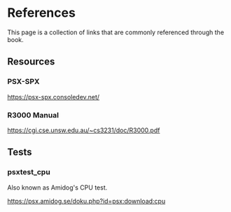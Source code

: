 # References
This page is a collection of links that are commonly referenced through the book.

## Resources
### PSX-SPX
<https://psx-spx.consoledev.net/>

### R3000 Manual
<https://cgi.cse.unsw.edu.au/~cs3231/doc/R3000.pdf>

## Tests
### psxtest_cpu
Also known as Amidog's CPU test.

<https://psx.amidog.se/doku.php?id=psx:download:cpu>
